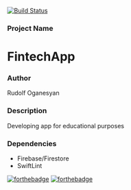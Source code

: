 [![Build Status](https://travis-ci.org/udolfoganesyan/FintechApp.svg?branch=homework13)](https://travis-ci.org/udolfoganesyan/FintechApp)

### Project Name
# FintechApp

### Author
Rudolf Oganesyan

### Description
Developing app for educational purposes

### Dependencies

- Firebase/Firestore
- SwiftLint

[![forthebadge](https://forthebadge.com/images/badges/made-with-swift.svg)](https://forthebadge.com) [![forthebadge](https://forthebadge.com/images/badges/powered-by-electricity.svg)](https://forthebadge.com)
